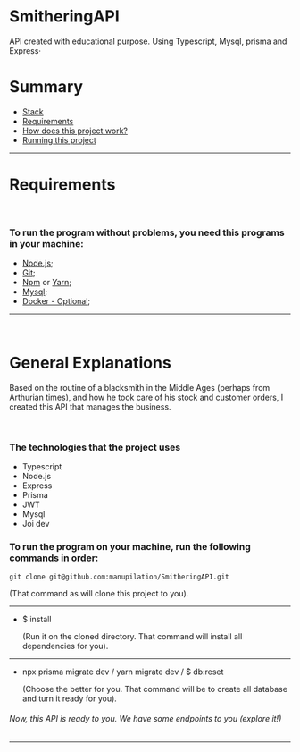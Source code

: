 # SmitheringAPI
API created with educational purpose.
Using Typescript, Mysql, prisma and Express·


# Summary

- [Stack](#smitheringapi)
- [Requirements](#requirements)
- [How does this project work?](#general-explanations)
- [Running this project](#running-this-project)

---



# Requirements

<br>

### To run the program without problems, you need this programs in your machine:

- [Node.js](https://docs.npmjs.com/downloading-and-installing-node-js-and-npm);
- [Git](https://git-scm.com/book/pt-br/v2/Come%C3%A7ando-Instalando-o-Git);
- [Npm](https://docs.npmjs.com/downloading-and-installing-node-js-and-npm) or [Yarn](https://yarnpkg.com/getting-started/install);
- [Mysql](https://dev.mysql.com/doc/mysql-shell/8.0/en/mysql-shell-install-linux-quick.html);
- [Docker - Optional](https://docs.docker.com/get-docker/);

---
<br>

# General Explanations

Based on the routine of a blacksmith in the Middle Ages (perhaps from Arthurian times), and how he took care of his stock and customer orders, I created this API that manages the business.

<br>



### The technologies that the project uses

- Typescript
- Node.js
- Express
- Prisma
- JWT
- Mysql
- Joi dev



### To run the program on your machine, run the following commands in order:

```
git clone git@github.com:manupilation/SmitheringAPI.git
```

  (That command as will clone this project to you).

---

- $ install

  (Run it on the cloned directory. That command will install all dependencies for you).

---

- npx prisma migrate dev / yarn migrate dev / $ db:reset

  (Choose the better for you. That command will be to create all database and turn it ready for you).

###### Now, this API is ready to you. We have some endpoints to you (explore it!)

---
